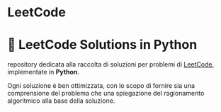 # LeetCode

# 🧠 LeetCode Solutions in Python

repository dedicata alla raccolta di soluzioni per problemi di [LeetCode](https://leetcode.com/), implementate in **Python**.

Ogni soluzione è ben ottimizzata, con lo scopo di fornire sia una comprensione del problema che una spiegazione del ragionamento algoritmico alla base della soluzione.
